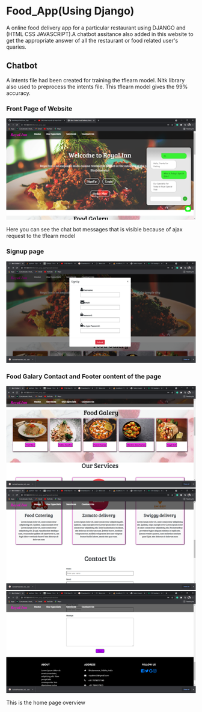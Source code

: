 # Food_App(Using Django)
A online food delivery app for a particular restaurant using DJANGO and (HTML CSS JAVASCRIPT).A chatbot assitance also added in this website  to get the appropriate answer of all the restaurant or food related user's quaries. 

## Chatbot
A intents file had been created for training the tflearn model. Nltk library also used to preprocess the intents file. This tflearn model gives the 99% accuracy.

### Front Page of Website
![](screen_shot/front_page.png)

Here you can see the chat bot messages that is visible because of ajax request to the tflearn model


### Signup page
![](screen_shot/signup.png)

### Food Galary Contact and Footer content of the page
![](screen_shot/food_gal.png)
![](screen_shot/service.png)
![](screen_shot/footer.png)

This is the home page overview
